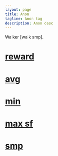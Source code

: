 ```yaml
---
layout: page
title: Anon 
tagline: Anon tag
description: Anon desc 
---
```


Walker [walk smp].

# [reward](#reward)


# [avg](#avg)

# [min](#min)

# [max sf](#max-sf)

# [smp](#smp)
